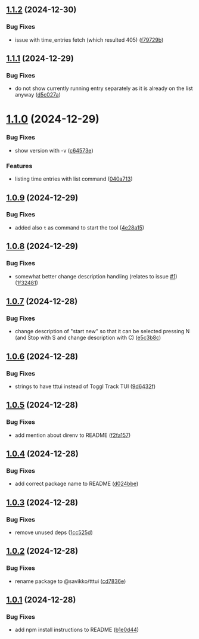 ## [1.1.2](https://github.com/savikko/tttui/compare/v1.1.1...v1.1.2) (2024-12-30)


### Bug Fixes

* issue with time_entries fetch (which resulted 405) ([f79729b](https://github.com/savikko/tttui/commit/f79729bfe1256fe5e87c1271fe9bcd11f2bc2483))

## [1.1.1](https://github.com/savikko/tttui/compare/v1.1.0...v1.1.1) (2024-12-29)


### Bug Fixes

* do not show currently running entry separately as it is already on the list anyway ([d5c027a](https://github.com/savikko/tttui/commit/d5c027a28450faee9c1b4656a9e549ddbc26667e))

# [1.1.0](https://github.com/savikko/tttui/compare/v1.0.9...v1.1.0) (2024-12-29)


### Bug Fixes

* show version with -v ([c64573e](https://github.com/savikko/tttui/commit/c64573ec696d1478b652035683e81ef48f0f3903))


### Features

* listing time entries with list command ([040a713](https://github.com/savikko/tttui/commit/040a71346baf71fd537470a3a77600635aab1a4f))

## [1.0.9](https://github.com/savikko/tttui/compare/v1.0.8...v1.0.9) (2024-12-29)


### Bug Fixes

* added also `t` as command to start the tool ([4e28a15](https://github.com/savikko/tttui/commit/4e28a1532aa563530bcf71a26af930750eca828e))

## [1.0.8](https://github.com/savikko/tttui/compare/v1.0.7...v1.0.8) (2024-12-29)


### Bug Fixes

* somewhat better change description handling (relates to issue [#1](https://github.com/savikko/tttui/issues/1)) ([1f32481](https://github.com/savikko/tttui/commit/1f32481ba6865207faa1dcecfc6f28ac76ca54d3))

## [1.0.7](https://github.com/savikko/tttui/compare/v1.0.6...v1.0.7) (2024-12-28)


### Bug Fixes

* change description of "start new" so that it can be selected pressing N (and Stop with S and change description with C) ([e5c3b8c](https://github.com/savikko/tttui/commit/e5c3b8c00a82c0bb55f1e92360ee27395c465340))

## [1.0.6](https://github.com/savikko/tttui/compare/v1.0.5...v1.0.6) (2024-12-28)


### Bug Fixes

* strings to have tttui instead of Toggl Track TUI ([9d6432f](https://github.com/savikko/tttui/commit/9d6432fc172194192742e2b67c9818ba15a8ae88))

## [1.0.5](https://github.com/savikko/tttui/compare/v1.0.4...v1.0.5) (2024-12-28)


### Bug Fixes

* add mention about direnv to README ([f2fa157](https://github.com/savikko/tttui/commit/f2fa1579877503fc394807f515efdc5c54736b3b))

## [1.0.4](https://github.com/savikko/tttui/compare/v1.0.3...v1.0.4) (2024-12-28)


### Bug Fixes

* add correct package name to README ([d024bbe](https://github.com/savikko/tttui/commit/d024bbec9f042fea14eeca7e8e6dc8671b6b46c4))

## [1.0.3](https://github.com/savikko/tttui/compare/v1.0.2...v1.0.3) (2024-12-28)


### Bug Fixes

* remove unused deps ([1cc525d](https://github.com/savikko/tttui/commit/1cc525d4e4c15b5e96b7eec14dc87b1010700c38))

## [1.0.2](https://github.com/savikko/tttui/compare/v1.0.1...v1.0.2) (2024-12-28)


### Bug Fixes

* rename package to @savikko/tttui ([cd7836e](https://github.com/savikko/tttui/commit/cd7836e6596a58aa56d195c7d54de2b5ce913627))

## [1.0.1](https://github.com/savikko/tttui/compare/v1.0.0...v1.0.1) (2024-12-28)


### Bug Fixes

* add npm install instructions to README ([b1e0d44](https://github.com/savikko/tttui/commit/b1e0d44223bce22cd37d65c0a59748ae66b6bd1f))
